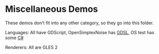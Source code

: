 # Miscellaneous Demos

These demos don't fit into any other category, so they go into this folder.

Languages: All have GDScript, OpenSimplexNoise has
[GDSL](https://docs.godotengine.org/en/latest/tutorials/shading/shading_reference/shading_language.html),
OS test has some
[C#](https://docs.godotengine.org/en/latest/getting_started/scripting/c_sharp/index.html)

Renderers: All are GLES 2
